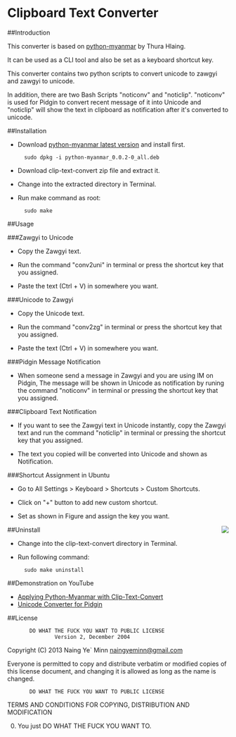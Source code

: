 Clipboard Text Converter
========================

##Introduction

This converter is based on [python-myanmar](http://code.google.com/p/python-myanmar/) by Thura Hlaing.

It can be used as a CLI tool and also be set as a keyboard shortcut key.

This converter contains two python scripts to convert unicode to zawgyi and zawgyi to unicode.

In addition, there are two Bash Scripts "noticonv" and "noticlip". "noticonv" is used for Pidgin to convert recent message of it into Unicode and "noticlip" will show the text in clipboard as notification after it's converted to unicode.

##Installation

- Download [python-myanmar latest version](http://code.google.com/p/python-myanmar/downloads/list) and install first.

        sudo dpkg -i python-myanmar_0.0.2-0_all.deb

- Download clip-text-convert zip file and extract it.

- Change into the extracted directory in Terminal.

- Run make command as root:

        sudo make

##Usage

###Zawgyi to Unicode

- Copy the Zawgyi text.

- Run the command "conv2uni" in terminal or press the shortcut key that you assigned.

- Paste the text (Ctrl + V) in somewhere you want.

###Unicode to Zawgyi

- Copy the Unicode text.

- Run the command "conv2zg" in terminal or press the shortcut key that you assigned.

- Paste the text (Ctrl + V) in somewhere you want.

###Pidgin Message Notification

- When someone send a message in Zawgyi and you are using IM on Pidgin, The message will be shown in Unicode as notification by runing the command "noticonv" in terminal or pressing the shortcut key that you assigned. 

###Clipboard Text Notification

- If you want to see the Zawgyi text in Unicode instantly, copy the Zawgyi text and run the command "noticlip" in terminal or pressing the shortcut key that you assigned.

- The text you copied will be converted into Unicode and shown as Notification.

###Shortcut Assignment in Ubuntu

- Go to All Settings > Keyboard > Shortcuts > Custom Shortcuts.

- Click on "+" button to add new custom shortcut.

- Set as shown in Figure and assign the key you want.

<div style="float: right"><img src="https://dl.dropboxusercontent.com/u/26716001/Ubuntu/ScreenShots/clip-text-convert-shortcut.png"></div>


##Uninstall

- Change into the clip-text-convert directory in Terminal.

- Run following command:

        sudo make uninstall

##Demonstration on YouTube

- [Applying Python-Myanmar with Clip-Text-Convert](http://www.youtube.com/watch?v=qHF2HvnsDu4)
- [Unicode Converter for Pidgin](http://www.youtube.com/watch?v=OwgpP4sifVs)


##License

           DO WHAT THE FUCK YOU WANT TO PUBLIC LICENSE
                   Version 2, December 2004

Copyright (C) 2013 Naing Ye` Minn <naingyeminn@gmail.com>

Everyone is permitted to copy and distribute verbatim or modified
copies of this license document, and changing it is allowed as long
as the name is changed.

           DO WHAT THE FUCK YOU WANT TO PUBLIC LICENSE
  TERMS AND CONDITIONS FOR COPYING, DISTRIBUTION AND MODIFICATION

 0. You just DO WHAT THE FUCK YOU WANT TO.


